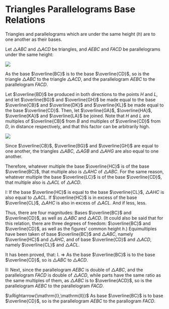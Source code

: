 # Triangles Parallelograms Base Relations

Triangles and parallelograms which are under the same height ($h$) are to one another as their bases.

Let $\triangle{ABC}$ and $\triangle{ACD}$ be triangles, and $AEBC$ and $FACD$ be parallelograms under the same height:

<img src="/img/triangles_parallelograms_base_relations__1.jpg" class="third-width-image"/>

As the base $\overline{BC}$ is to the base $\overline{CD}$, so is the triangle $\triangle{ABC}$ to the triangle $\triangle{ACD}$, and the parallelogram $AEBC$ to the parallelogram $FACD$.

Let $\overline{BD}$ be produced in both directions to the points $H$ and $L$, and let $\overline{BG}$ and $\overline{GH}$ be made equal to the base $\overline{CB}$ and $\overline{DK}$ and $\overline{KL}$ be made equal to the base $\overline{CD}$. Then, let $\overline{GA}$, $\overline{HA}$, $\overline{KA}$ and $\overline{LA}$ be joined. Note that $H$ and $L$ are multiples of $\overline{CB}$ from $B$ and multiples of $\overline{CD}$ from $D$, in distance respectively, and that this factor can be arbitrarily high.

<img src="/img/triangles_parallelograms_base_relations__2.jpg" class="third-width-image"/>

Since $\overline{CB}$, $\overline{BG}$ and $\overline{GH}$ are equal to one another, the triangles $\triangle{ABC}$, $\triangle{AGB}$ and $\triangle{AHG}$ are also equal to one another.

Therefore, whatever multiple the base $\overline{HC}$ is of the base $\overline{BC}$, that multiple also is $\triangle{AHC}$ of $\triangle{ABC}$. For the same reason, whatever multiple the base $\overline{LC}$ is of the base $\overline{CD}$, that multiple also is $\triangle{ACL}$ of $\triangle{ACD}$.

$\mathrm{I}$: If the base $\overline{HC}$ is equal to the base $\overline{CL}$, $\triangle{AHC}$ is also equal to $\triangle{ACL}$. If $\overline{HC}$ is in excess of the base $\overline{CL}$, $\triangle{AHC}$ is also in excess of $\triangle{ACL}$. And if less, less.

Thus, there are four magnitudes: Bases $\overline{BC}$ and $\overline{CD}$, as well as $\triangle{ABC}$ and $\triangle{ACD}$. (It could also be said that for this relation, there are three degrees of freedom: $\overline{BC}$ and $\overline{CD}$, as well as the figures' common height $h$.) Equimultiples have been taken of base $\overline{BC}$ and $\triangle{ABC}$, namely $\overline{HC}$ and $\triangle{AHC}$, and of base $\overline{CD}$ and $\triangle{ACD}$, namely $\overline{CL}$ and $\triangle{ACL}$.

It has been proved, that: $\mathrm{I}$. $\Rightarrow$ As the base $\overline{BC}$ is to the base $\overline{CD}$, so is $\triangle{ABC}$ to $\triangle{ACD}$.

$\mathrm{II}$: Next, since the parallelogram $AEBC$ is double of $\triangle{ABC}$, and the parallelogram $FACD$ is double of $\triangle{ACD}$, while parts have the same ratio as the same multiples of them, as $\triangle{ABC}$ is to $\overline{ACD}$, so is the parallelogram $AEBC$ to the parallelogram $FACD$.

$\xRightarrow{\mathrm{I},\mathrm{II}}$ As base $\overline{BC}$ is to base $\overline{CD}$, so is the parallelogram $AEBC$ to the parallogram $FACD$.